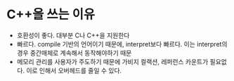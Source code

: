 # C++을 쓰는 이유
- 호환성이 좋다. 대부분 C나 C++을 지원한다
- 빠르다. compile 기반의 언어이기 때문에, interpret보다 빠르다. 이는 interpret의 경우 중간매체로 계속해서 동작해야하기 때문
- 메모리 관리를 사용자가 주도하기 때문에 가비지 컬랙션, 레퍼런스 카운트가 필요없다. 이로 인해서 오버헤드를 줄일 수 있다. 